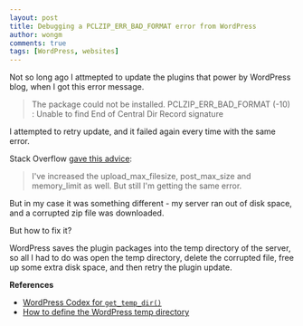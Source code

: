 ```yaml
---
layout: post
title: Debugging a PCLZIP_ERR_BAD_FORMAT error from WordPress
author: wongm
comments: true
tags: [WordPress, websites]
---
```


Not so long ago I attmepted to update the plugins that power by WordPress blog, when I got this error message.

>  The package could not be installed. PCLZIP_ERR_BAD_FORMAT (-10) : 
>  Unable to find End of Central Dir Record signature

I attempted to retry update, and it failed again every time with the same error.

Stack Overflow [gave this advice](https://stackoverflow.com/questions/17771578/wordpress-theme-upload-error-pclzip-err-bad-format):

> I've increased the upload_max_filesize, post_max_size and memory_limit as well. But still I'm getting the same error.

But in my case it was something different - my server ran out of disk space, and a corrupted zip file was downloaded.

But how to fix it?

WordPress saves the plugin packages into the temp directory of the server, so all I had to do was open the temp directory, delete the corrupted file, free up some extra disk space, and then retry the plugin update.

**References** 

* [WordPress Codex for `get_temp_dir()`](https://developer.wordpress.org/reference/functions/get_temp_dir/)
* [How to define the WordPress temp directory](https://cometcache.com/kb-article/how-do-i-define-a-wordpress-temp-directory/)